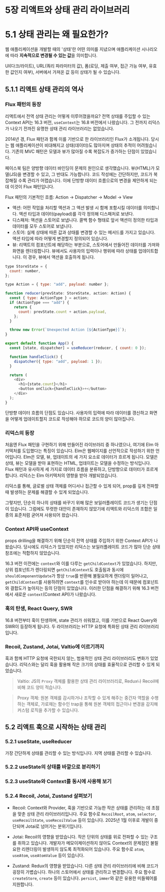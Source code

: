# 5장 리액트와 상태 관리 라이브러리

# 5.1 상태 관리는 왜 필요한가?

웹 애플리케이션을 개발할 때의 '상태'란 어떤 의미를 지녔으며 애플리케이션 시나리오에 따라 **지속적으로 변경될 수 있는 값**을 의미합니다.

UI(다크/라이트), URL(쿼리 파라미터의 값), 폼(로딩, 제출 여부, 접근 가능 여부, 유효한 값인지 여부), 서버에서 가져온 값 등이 상태가 될 수 있습니다.

## 5.1.1 리액트 상태 관리의 역사

### Flux 패턴의 등장

리액트에서 전역 상태 관리는 어떻게 이루어졌을까요? 전역 상태를 주입할 수 있는 Context API는 16.3 버전, `useContext`는 16.8 버전에서 나왔습니다. 그 전까지 리덕스가 나오기 전까진 유명한 상태 관리 라이브러리는 없었습니다.

2014년 경, Flux 패턴과 함께 이를 기반으로 한 라이브러리인 Flux가 소개됩니다. 당시는 웹 애플리케이션이 비대해지고 상태(데이터)도 많아지며 상태의 추적이 어려웠습니다. 기존의 MVC 패턴은 모델과 뷰가 많아질 수록 복잡도가 증가하는 단점이 있었습니다.

페이스북 팀은 양방향 데이터 바인딩이 문제의 원인으로 생각했습니다. 뷰(HTML)가 모델(JS)을 변경할 수 있고, 그 반대도 가능합니다. 코드 작성에는 간단하지만, 코드가 복잡해질 수록 관리가 어렵습니다. 이에 단방향 데이터 흐름으로의 변경을 제안하게 되는데 이것이 Flux 패턴입니다.

Flux 패턴의 기본적인 흐름: Action -> Dispatcher -> Model -> View

- 액션: 어떤 작업을 처리할 액션과 그 액션 발생 시 함께 포함시킬 데이터를 의미합니다. 액션 타입과 데이터(payload)를 각각 정의해 디스패처로 보낸다.
- 디스패처: 액션을 스토어로 보냅니다. 콜백 함수 형태로 앞서 액션이 정의한 타입과 데이터를 모두 스토어로 보냅니다.
- 스토어: 실제 상태에 따른 값과 상태를 변경할 수 있는 메서드를 가지고 있습니다. 액션 타입에 따라 어떻게 변경할지 정의되어 있습니다.
- 뷰: 리액트의 컴포넌트에 해당하는 부분으로, 스토어에서 만들어진 데이터를 가져와 화면을 렌더링합니다. 뷰에서도 사용자의 입력이나 행위에 따라 상태를 업데이트합니다. 이 경우, 뷰에서 액션을 호출하게 됩니다.

```js
type StoreState = {
  count: number,
};

type Action = { type: "add", payload: number };

function reducer(prevState: StoreState, action: Action) {
  const { type: ActionType } = action;
  if (ActionType === "add") {
    return {
      count: prevState.count + action.payload,
    };
  }

  throw new Error(`Unexpected Action [${ActionType}]`);
}

export default function App() {
  const [state, dispatcher] = useReducer(reducer, { count: 0 });

  function handleClick() {
    dispatcher({ type: "add", payload: 1 });
  }

  return (
    <div>
      <h1>{state.count}</h1>
      <button onClick={handleClick}>+</button>
    </div>
  );
}
```

단방향 데이터 흐름의 단점도 있습니다. 사용자의 입력에 따라 데이터를 갱신하고 화면을 어떻게 업데이트할지 코드로 작성해야 하므로 코드의 양이 많아집니다.

### 리덕스의 등장

처음엔 Flux 패턴을 구현하기 위해 만들어진 라이브러리 중 하나였으나, 여기에 Elm 아키텍처를 도입했다는 특징이 있습니다. Elm은 웹페이지를 선언적으로 작성하기 위한 언어입니다. Elm은 모델, 뷰, 업데이트의 세 가지 요소로 데이터가 흐르게 됩니다. 모델은 상태, 뷰는 모델을 받아 표현하는 HTML, 업데이트는 모델을 수정하는 방식입니다.
Flux 패턴과 유사하게 세 가지로 데이터 흐름을 분류하고, 단방향으로 데이터가 흐르게 합니다. 리덕스는 Elm 아키텍처의 영향을 받아 개발되었습니다.

리덕스를 통해, 글로벌 상태 객체를 어디서나 접근할 수 있게 되어, prop를 깊게 전파할 때 발생하는 문제를 해결할 수 있게 되었습니다.

그렇지만, 단순히 하나의 상태를 바꾸기 위해 많은 보일러플레이트 코드가 생기는 단점이 있습니다. 그럼에도 뚜렷한 대안이 존재하지 않았기에 리액트와 리덕스의 조합은 일종의 표준처럼 굳어져 사용되어 왔습니다.

### Context API와 useContext

props drilling을 해결하기 위해 단순히 전역 상태를 주입하기 위한 Context API가 나왔습니다. 당시에도 리덕스가 있었지만 리덕스는 보일러플레이트 코드가 많아 단순 상태 참조에는 적합하지 않았습니다.

16.3 버전 이전에는 `context`와 이를 다루는 `getChildContext`가 있었습니다. 하지만, 상위 컴포넌트가 렌더링되면 `getChildContext`도 호출됨과 동시에 `shouldComponentUpdate`가 항상 `true`를 반환해 불필요하게 렌더링이 일어나고, `getChildContext`를 사용하려면 `context`를 인수로 받아야 하는데 이 때문에 컴포넌트와 결합도가 높아지는 등의 단점이 있었습니다. 이러한 단점을 해결하기 위해 16.3 버전에서 새로운 `context`(Context API)가 나왔습니다.

### 훅의 탄생, React Query, SWR

16.8 버전부터 훅이 탄생하며, state 관리가 쉬워졌고, 이를 기반으로 React Query와 SWR이 등장하게 됩니다. 두 라이브러리는 HTTP 요청에 특화된 상태 관리 라이브러리입니다.

### Recoil, Zustand, Jotai, Valtio에 이르기까지

훅과 함께 HTTP 요청에 국한되지 않는, 범용적인 상태 관리 라이브러리도 변화가 있었습니다. 리덕스와는 달리 훅을 활용해 작은 크기의 상태를 효율적으로 관리할 수 있게 되었습니다.

> Valtio: JS의 `Proxy` 객체를 활용한 상태 관리 라이브러리로, Redux나 Recoil에 비해 코드 양이 적습니다.

> Proxy 객체: 원본 객체를 감시하거나 조작할 수 있게 해주는 중간자 역할을 수행하는 객체로, 가로채는 함수인 trap을 통해 원본 객체의 접근이나 변경을 감지해 커스텀 로직을 추가할 수 있습니다.

## 5.2 리액트 훅으로 시작하는 상태 관리

### 5.2.1 useState, useReducer

가장 간단하게 상태를 관리할 수 있는 방식입니다. 지역 상태를 관리할 수 있습니다.

### 5.2.2 useState의 상태를 바깥으로 분리하기

### 5.2.3 useState와 Context를 동시에 사용해 보기

### 5.2.4 Recoil, Jotai, Zustand 살펴보기

- Recoil: Context와 Provider, 훅을 기반으로 가능한 작은 상태를 관리하는 데 초점을 맞춘 상태 관리 라이브러리입니다. 주요 함수로 `RecoilRoot`, `atom`, `selector`, `useRecoilState`, `useRecoilValue` 등이 있습니다. 2025년 1월 이후로 개발이 중단되며 Jotai로 넘어가는 분위기입니다.

- Jotai: Recoil의 영향을 받았습니다. 작은 단위의 상태를 위로 전파할 수 있는 구조를 취하고 있습니다. 개발자가 메모이제이션하지 않아도 Context의 문제점인 불필요한 리렌더링이 발생하지 않도록 최적화되어 있습니다. 주요 함수로 `atom`, `useAtom`, `useAtomValue` 등이 있습니다.

- Zustand: Redux의 영향을 받았습니다. 다른 상태 관리 라이브러리에 비해 코드가 굉장히 가볍습니다. 하나의 스토어에서 상태를 관리하고 변경합니다. 주요 함수로 `createStore`, `create` 등이 있습니다. `persist`, `immer`와 같은 유용한 미들웨어를 지원합니다.
